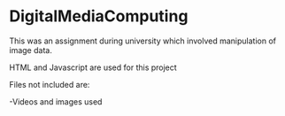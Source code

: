 # DigitalMediaComputing
This was an assignment during university which involved manipulation of image data.

HTML and Javascript are used for this project

Files not included are:

  -Videos and images used
